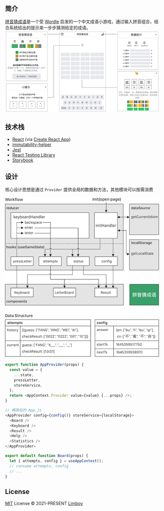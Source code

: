 ## 简介

[拼音猜成语](https://idiom.limboy.me)是一个受 [Wordle](https://www.nytimes.com/games/wordle/index.html) 启发的一个中文成语小游戏，通过输入拼音组合，结合系统给出的提示来一步步猜测给定的成语。
![](design/components.jpg)

## 技术栈

- [React](https://reactjs.org) (via [Create React App](https://create-react-app.dev/))
- [immutability-helper](https://github.com/kolodny/immutability-helper)
- [Jest](https://jestjs.io/)
- [React Testing Library](https://testing-library.com/docs/react-testing-library/intro/)
- [Storybook](https://storybook.js.org/)

## 设计

核心设计思想是通过 `Provider` 提供全局的数据和方法，其他模块可以按需消费

![](design/workflow.jpg)

```js
export function AppProvider(props) {
  const value = {
    ...state,
    pressLetter,
    storeService,
  };
  return <AppContext.Provider value={value} {...props} />;
}
```

```js
// 精简后的 App.js
<AppProvider config={config()} storeService={localStorage}>
  <Board />
  <Keyboard />
  <Result />
  <Help />
  <Statistics />
</AppProvider>
```

```js
export default function Board(props) {
  let { attempts, config } = useAppContext();
  // consume attempts, config
  // ...
}
```

## License

[MIT](LICENSE) License © 2021-PRESENT [Limboy](https://github.com/limboy)
